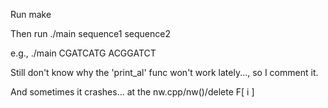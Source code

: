 Run make

Then run ./main sequence1 sequence2

e.g., ./main CGATCATG ACGGATCT

Still don't know why the 'print_al' func won't work lately..., so I comment it.

And sometimes it crashes... at the nw.cpp/nw()/delete F[ i ]
